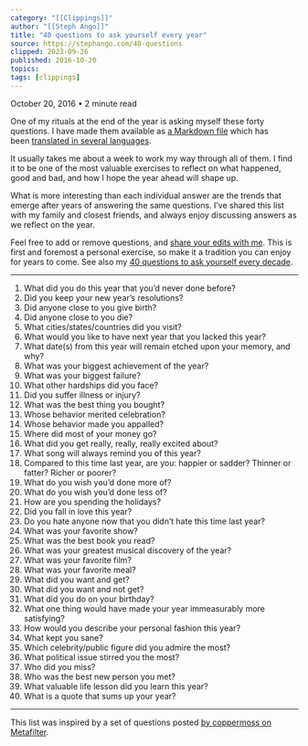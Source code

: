 ```yaml
---
category: "[[Clippings]]"
author: "[[Steph Ango]]"
title: "40 questions to ask yourself every year"
source: https://stephango.com/40-questions
clipped: 2023-09-26
published: 2016-10-20
topics: 
tags: [clippings]
---
```


October 20, 2016 • 2 minute read

One of my rituals at the end of the year is asking myself these forty questions. I have made them available as [a Markdown file](https://github.com/kepano/40-questions) which has been [translated in several languages](https://github.com/kepano/40-questions/tree/master/translations).

It usually takes me about a week to work my way through all of them. I find it to be one of the most valuable exercises to reflect on what happened, good and bad, and how I hope the year ahead will shape up.

What is more interesting than each individual answer are the trends that emerge after years of answering the same questions. I’ve shared this list with my family and closest friends, and always enjoy discussing answers as we reflect on the year.

Feel free to add or remove questions, and [share your edits with me](https://www.twitter.com/kepano). This is first and foremost a personal exercise, so make it a tradition you can enjoy for years to come. See also my [40 questions to ask yourself every decade](https://stephango.com/40-questions-decade).

---

1.  What did you do this year that you’d never done before?
2.  Did you keep your new year’s resolutions?
3.  Did anyone close to you give birth?
4.  Did anyone close to you die?
5.  What cities/states/countries did you visit?
6.  What would you like to have next year that you lacked this year?
7.  What date(s) from this year will remain etched upon your memory, and why?
8.  What was your biggest achievement of the year?
9.  What was your biggest failure?
10.  What other hardships did you face?
11.  Did you suffer illness or injury?
12.  What was the best thing you bought?
13.  Whose behavior merited celebration?
14.  Whose behavior made you appalled?
15.  Where did most of your money go?
16.  What did you get really, really, really excited about?
17.  What song will always remind you of this year?
18.  Compared to this time last year, are you: happier or sadder? Thinner or fatter? Richer or poorer?
19.  What do you wish you’d done more of?
20.  What do you wish you’d done less of?
21.  How are you spending the holidays?
22.  Did you fall in love this year?
23.  Do you hate anyone now that you didn’t hate this time last year?
24.  What was your favorite show?
25.  What was the best book you read?
26.  What was your greatest musical discovery of the year?
27.  What was your favorite film?
28.  What was your favorite meal?
29.  What did you want and get?
30.  What did you want and not get?
31.  What did you do on your birthday?
32.  What one thing would have made your year immeasurably more satisfying?
33.  How would you describe your personal fashion this year?
34.  What kept you sane?
35.  Which celebrity/public figure did you admire the most?
36.  What political issue stirred you the most?
37.  Who did you miss?
38.  Who was the best new person you met?
39.  What valuable life lesson did you learn this year?
40.  What is a quote that sums up your year?

---

This list was inspired by a set of questions posted [by coppermoss on Metafilter](http://ask.metafilter.com/254216/What-are-your-tools-and-rituals-for-reflecting-on-the-past-year).